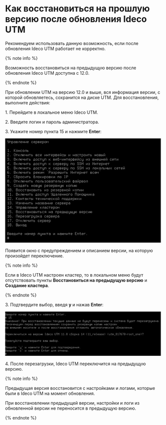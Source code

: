 # Как восстановиться на прошлую версию после обновления Ideco UTM

Рекомендуем использовать данную возможность, если после обновления Ideco UTM работает не корректно.

{% note info %}

Возможность восстановиться на предыдущую версию после обновления Ideco UTM доступна с 12.0.

{% endnote %}

При обновлении UTM на версию 12.0 и выше, вся информация версии, с которой обновляетесь, сохранится на диске UTM. Для восстановления, выполните действия:

1\. Перейдите в локальное меню Ideco UTM.

2\. Введите логин и пароль администратора.

3\. Укажите номер пункта 15 и нажмите **Enter**:

![](../../../_images/installation-process12.png)

Появится окно с предупреждением и описанием версии, на которую произойдет переключение.

{% note info %}

Если в Ideco UTM настроен кластер, то в локальном меню будут отсутствовать пункты **Восстановиться на предыдущую версию** и **Создание кластера**.

{% endnote %}

3\. Подтвердите выбор, введя **y** и нажав **Enter**:

![](../../../_images/broken-reference.png)

4\. После перезагрузки, Ideco UTM переключится на предыдущую версию.

{% note info %}

Предыдущая версия восстановится с настройками и логами, которые были в Ideco UTM на момент обновления.

При восстановлении предыдущей версии, настройки и логи из обновленной версии не переносится в предыдущую версию.

{% endnote %}

